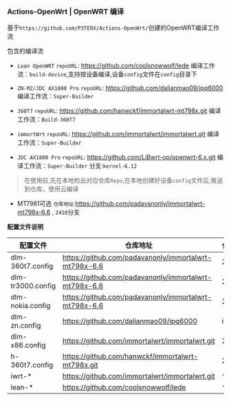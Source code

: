 ### Actions-OpenWrt | OpenWRT 编译

基于`https://github.com/P3TERX/Actions-OpenWrt/`创建的OpenWRT编译工作流

包含的编译流
- `Lean OpenWRT`
  `repoURL`: https://github.com/coolsnowwolf/lede
  编译工作流：`build-device`,支持按设备编译,设备`config`文件在`config`目录下

- `ZN-M2/JDC AX1800 Pro`
  `repoURL`: https://github.com/dalianmao09/ipq6000
  编译工作流：`Super-Builder`

- `360T7`
  `repoURL`: https://github.com/hanwckf/immortalwrt-mt798x.git
  编译工作流：`Build-360T7`
  
- `immortWrt`
  `repoURL`: https://github.com/immortalwrt/immortalwrt.git
  编译工作流：`Super-Builder`
  
- `JDC AX1800 Pro`
  `repoURL`: https://github.com/LiBwrt-op/openwrt-6.x.git
  编译工作流：`Super-Builder`
  分支:`kernel-6.12`
> 在使用前,先在本地检出对应仓库`Repo`,在本地创建好设备`config`文件后,推送到仓库，使用云编译

- MT7981可选
  `仓库地址`:https://github.com/padavanonly/immortalwrt-mt798x-6.6 , `2410`分支

**配置文件说明**

| 配置文件          | 仓库地址                                              | 代码分支 |
| ----------------- | ----------------------------------------------------- | -------- |
| dlm-360t7.config  | https://github.com/padavanonly/immortalwrt-mt798x-6.6 | 2410     |
| dlm-tr3000.config | https://github.com/padavanonly/immortalwrt-mt798x-6.6 | 2410     |
| dlm-nokia.config  | https://github.com/padavanonly/immortalwrt-mt798x-6.6 | 2410     |
| dlm-zn.config     | https://github.com/dalianmao09/ipq6000                | ipq6000  |
| dlm-x86.config    | https://github.com/immortalwrt/immortalwrt.git        | 24.10    |
| h-360t7.config    | https://github.com/hanwckf/immortalwrt-mt798x.git     | 21.02    |
| iwrt-*            | https://github.com/immortalwrt/immortalwrt.git        | *        |
| lean-*            | https://github.com/coolsnowwolf/lede                  | *        |